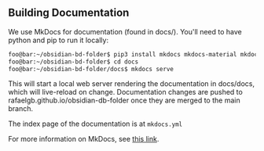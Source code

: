 ## Building Documentation

We use MkDocs for documentation (found in docs/). You'll need to have python and pip to run it locally:
```bash
foo@bar:~/obsidian-bd-folder$ pip3 install mkdocs mkdocs-material mkdocs-material-extensions
foo@bar:~/obsidian-bd-folder$ cd docs
foo@bar:~/obsidian-bd-folder/docs$ mkdocs serve
```

This will start a local web server rendering the documentation in docs/docs, which will live-reload on change. Documentation changes are pushed to rafaelgb.github.io/obsidian-db-folder once they are merged to the main branch.

The index page of the documentation is at `mkdocs.yml`

For more information on MkDocs, see [this link](https://michaelcurrin.github.io/mkdocs-quickstart/tutorial/installation/).